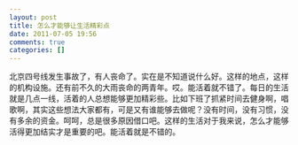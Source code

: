 ```yaml
---
layout: post
title: 怎么才能够让生活精彩点
date: 2011-07-05 19:56
comments: true
categories: []
---
```

北京四号线发生事故了，有人丧命了。实在是不知道说什么好。这样的地点，这样的机构设施。还有前不久的大雨丧命的两青年。哎。能活着就不错了。每日的生活就是几点一线，活着的人总想能够更加精彩些。比如下班了抓紧时间去健身啊，唱歌啊，其实这些想法大家都有，可是又有谁能够去做呢？没有时间，没有习惯，没有多余的资金。呵呵，总是很多原因借口吧。这样的生活对于我来说，怎么才能够活得更加结实才是重要的吧。能活着就是不错的。
